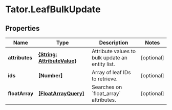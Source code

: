 # Tator.LeafBulkUpdate

## Properties

Name | Type | Description | Notes
------------ | ------------- | ------------- | -------------
**attributes** | [**{String: AttributeValue}**](AttributeValue.md) | Attribute values to bulk update an entity list. | [optional] 
**ids** | **[Number]** | Array of leaf IDs to retrieve. | [optional] 
**floatArray** | [**[FloatArrayQuery]**](FloatArrayQuery.md) | Searches on &#x60;float_array&#x60; attributes. | [optional] 


